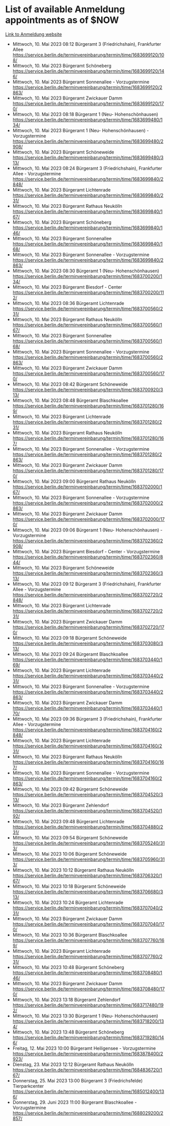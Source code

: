 # List of available Anmeldung appointments as of $NOW
[Link to Anmeldung website](https://service.berlin.de/terminvereinbarung/termin/tag.php?termin=1&anliegen[]=120686&dienstleisterlist=122210,122217,327316,122219,327312,122227,327314,122231,327346,122243,327348,122254,122252,329742,122260,329745,122262,329748,122271,327278,122273,327274,122277,327276,330436,122280,327294,122282,327290,122284,327292,122291,327270,122285,327266,122286,327264,122296,327268,150230,329760,122297,327286,122294,327284,122312,329763,122314,329775,122304,327330,122311,327334,122309,327332,317869,122281,327352,122279,329772,122283,122276,327324,122274,327326,122267,329766,122246,327318,122251,327320,122257,327322,122208,327298,122226,327300&herkunft=http%3A%2F%2Fservice.berlin.de%2Fdienstleistung%2F120686%2F)
- Mittwoch, 10. Mai 2023 08:12 Bürgeramt 3 (Friedrichshain), Frankfurter Allee https://service.berlin.de/terminvereinbarung/termin/time/1683699120/108/
- Mittwoch, 10. Mai 2023  Bürgeramt Schöneberg https://service.berlin.de/terminvereinbarung/termin/time/1683699120/146/
- Mittwoch, 10. Mai 2023  Bürgeramt Sonnenallee - Vorzugstermine https://service.berlin.de/terminvereinbarung/termin/time/1683699120/2863/
- Mittwoch, 10. Mai 2023  Bürgeramt Zwickauer Damm https://service.berlin.de/terminvereinbarung/termin/time/1683699120/170/
- Mittwoch, 10. Mai 2023 08:18 Bürgeramt 1 (Neu- Hohenschönhausen) https://service.berlin.de/terminvereinbarung/termin/time/1683699480/134/
- Mittwoch, 10. Mai 2023  Bürgeramt 1 (Neu- Hohenschönhausen) - Vorzugstermine https://service.berlin.de/terminvereinbarung/termin/time/1683699480/2908/
- Mittwoch, 10. Mai 2023  Bürgeramt Schöneweide https://service.berlin.de/terminvereinbarung/termin/time/1683699480/313/
- Mittwoch, 10. Mai 2023 08:24 Bürgeramt 3 (Friedrichshain), Frankfurter Allee - Vorzugstermine https://service.berlin.de/terminvereinbarung/termin/time/1683699840/2848/
- Mittwoch, 10. Mai 2023  Bürgeramt Lichtenrade https://service.berlin.de/terminvereinbarung/termin/time/1683699840/231/
- Mittwoch, 10. Mai 2023  Bürgeramt Rathaus Neukölln https://service.berlin.de/terminvereinbarung/termin/time/1683699840/167/
- Mittwoch, 10. Mai 2023  Bürgeramt Schöneberg https://service.berlin.de/terminvereinbarung/termin/time/1683699840/146/
- Mittwoch, 10. Mai 2023  Bürgeramt Sonnenallee https://service.berlin.de/terminvereinbarung/termin/time/1683699840/168/
- Mittwoch, 10. Mai 2023  Bürgeramt Sonnenallee - Vorzugstermine https://service.berlin.de/terminvereinbarung/termin/time/1683699840/2863/
- Mittwoch, 10. Mai 2023 08:30 Bürgeramt 1 (Neu- Hohenschönhausen) https://service.berlin.de/terminvereinbarung/termin/time/1683700200/134/
- Mittwoch, 10. Mai 2023  Bürgeramt Biesdorf - Center https://service.berlin.de/terminvereinbarung/termin/time/1683700200/112/
- Mittwoch, 10. Mai 2023 08:36 Bürgeramt Lichtenrade https://service.berlin.de/terminvereinbarung/termin/time/1683700560/231/
- Mittwoch, 10. Mai 2023  Bürgeramt Rathaus Neukölln https://service.berlin.de/terminvereinbarung/termin/time/1683700560/167/
- Mittwoch, 10. Mai 2023  Bürgeramt Sonnenallee https://service.berlin.de/terminvereinbarung/termin/time/1683700560/168/
- Mittwoch, 10. Mai 2023  Bürgeramt Sonnenallee - Vorzugstermine https://service.berlin.de/terminvereinbarung/termin/time/1683700560/2863/
- Mittwoch, 10. Mai 2023  Bürgeramt Zwickauer Damm https://service.berlin.de/terminvereinbarung/termin/time/1683700560/170/
- Mittwoch, 10. Mai 2023 08:42 Bürgeramt Schöneweide https://service.berlin.de/terminvereinbarung/termin/time/1683700920/313/
- Mittwoch, 10. Mai 2023 08:48 Bürgeramt Blaschkoallee https://service.berlin.de/terminvereinbarung/termin/time/1683701280/169/
- Mittwoch, 10. Mai 2023  Bürgeramt Lichtenrade https://service.berlin.de/terminvereinbarung/termin/time/1683701280/231/
- Mittwoch, 10. Mai 2023  Bürgeramt Rathaus Neukölln https://service.berlin.de/terminvereinbarung/termin/time/1683701280/167/
- Mittwoch, 10. Mai 2023  Bürgeramt Sonnenallee - Vorzugstermine https://service.berlin.de/terminvereinbarung/termin/time/1683701280/2863/
- Mittwoch, 10. Mai 2023  Bürgeramt Zwickauer Damm https://service.berlin.de/terminvereinbarung/termin/time/1683701280/170/
- Mittwoch, 10. Mai 2023 09:00 Bürgeramt Rathaus Neukölln https://service.berlin.de/terminvereinbarung/termin/time/1683702000/167/
- Mittwoch, 10. Mai 2023  Bürgeramt Sonnenallee - Vorzugstermine https://service.berlin.de/terminvereinbarung/termin/time/1683702000/2863/
- Mittwoch, 10. Mai 2023  Bürgeramt Zwickauer Damm https://service.berlin.de/terminvereinbarung/termin/time/1683702000/170/
- Mittwoch, 10. Mai 2023 09:06 Bürgeramt 1 (Neu- Hohenschönhausen) - Vorzugstermine https://service.berlin.de/terminvereinbarung/termin/time/1683702360/2908/
- Mittwoch, 10. Mai 2023  Bürgeramt Biesdorf - Center - Vorzugstermine https://service.berlin.de/terminvereinbarung/termin/time/1683702360/844/
- Mittwoch, 10. Mai 2023  Bürgeramt Schöneweide https://service.berlin.de/terminvereinbarung/termin/time/1683702360/313/
- Mittwoch, 10. Mai 2023 09:12 Bürgeramt 3 (Friedrichshain), Frankfurter Allee - Vorzugstermine https://service.berlin.de/terminvereinbarung/termin/time/1683702720/2848/
- Mittwoch, 10. Mai 2023  Bürgeramt Lichtenrade https://service.berlin.de/terminvereinbarung/termin/time/1683702720/231/
- Mittwoch, 10. Mai 2023  Bürgeramt Zwickauer Damm https://service.berlin.de/terminvereinbarung/termin/time/1683702720/170/
- Mittwoch, 10. Mai 2023 09:18 Bürgeramt Schöneweide https://service.berlin.de/terminvereinbarung/termin/time/1683703080/313/
- Mittwoch, 10. Mai 2023 09:24 Bürgeramt Blaschkoallee https://service.berlin.de/terminvereinbarung/termin/time/1683703440/169/
- Mittwoch, 10. Mai 2023  Bürgeramt Lichtenrade https://service.berlin.de/terminvereinbarung/termin/time/1683703440/231/
- Mittwoch, 10. Mai 2023  Bürgeramt Sonnenallee - Vorzugstermine https://service.berlin.de/terminvereinbarung/termin/time/1683703440/2863/
- Mittwoch, 10. Mai 2023  Bürgeramt Zwickauer Damm https://service.berlin.de/terminvereinbarung/termin/time/1683703440/170/
- Mittwoch, 10. Mai 2023 09:36 Bürgeramt 3 (Friedrichshain), Frankfurter Allee - Vorzugstermine https://service.berlin.de/terminvereinbarung/termin/time/1683704160/2848/
- Mittwoch, 10. Mai 2023  Bürgeramt Lichtenrade https://service.berlin.de/terminvereinbarung/termin/time/1683704160/231/
- Mittwoch, 10. Mai 2023  Bürgeramt Rathaus Neukölln https://service.berlin.de/terminvereinbarung/termin/time/1683704160/167/
- Mittwoch, 10. Mai 2023  Bürgeramt Sonnenallee - Vorzugstermine https://service.berlin.de/terminvereinbarung/termin/time/1683704160/2863/
- Mittwoch, 10. Mai 2023 09:42 Bürgeramt Schöneweide https://service.berlin.de/terminvereinbarung/termin/time/1683704520/313/
- Mittwoch, 10. Mai 2023  Bürgeramt Zehlendorf https://service.berlin.de/terminvereinbarung/termin/time/1683704520/192/
- Mittwoch, 10. Mai 2023 09:48 Bürgeramt Lichtenrade https://service.berlin.de/terminvereinbarung/termin/time/1683704880/231/
- Mittwoch, 10. Mai 2023 09:54 Bürgeramt Schöneweide https://service.berlin.de/terminvereinbarung/termin/time/1683705240/313/
- Mittwoch, 10. Mai 2023 10:06 Bürgeramt Schöneweide https://service.berlin.de/terminvereinbarung/termin/time/1683705960/313/
- Mittwoch, 10. Mai 2023 10:12 Bürgeramt Rathaus Neukölln https://service.berlin.de/terminvereinbarung/termin/time/1683706320/167/
- Mittwoch, 10. Mai 2023 10:18 Bürgeramt Schöneweide https://service.berlin.de/terminvereinbarung/termin/time/1683706680/313/
- Mittwoch, 10. Mai 2023 10:24 Bürgeramt Lichtenrade https://service.berlin.de/terminvereinbarung/termin/time/1683707040/231/
- Mittwoch, 10. Mai 2023  Bürgeramt Zwickauer Damm https://service.berlin.de/terminvereinbarung/termin/time/1683707040/170/
- Mittwoch, 10. Mai 2023 10:36 Bürgeramt Blaschkoallee https://service.berlin.de/terminvereinbarung/termin/time/1683707760/169/
- Mittwoch, 10. Mai 2023  Bürgeramt Lichtenrade https://service.berlin.de/terminvereinbarung/termin/time/1683707760/231/
- Mittwoch, 10. Mai 2023 10:48 Bürgeramt Schöneberg https://service.berlin.de/terminvereinbarung/termin/time/1683708480/146/
- Mittwoch, 10. Mai 2023  Bürgeramt Zwickauer Damm https://service.berlin.de/terminvereinbarung/termin/time/1683708480/170/
- Mittwoch, 10. Mai 2023 13:18 Bürgeramt Zehlendorf https://service.berlin.de/terminvereinbarung/termin/time/1683717480/192/
- Mittwoch, 10. Mai 2023 13:30 Bürgeramt 1 (Neu- Hohenschönhausen) https://service.berlin.de/terminvereinbarung/termin/time/1683718200/134/
- Mittwoch, 10. Mai 2023 13:48 Bürgeramt Schöneberg https://service.berlin.de/terminvereinbarung/termin/time/1683719280/146/
- Freitag, 12. Mai 2023 10:00 Bürgeramt Heiligensee - Vorzugstermine https://service.berlin.de/terminvereinbarung/termin/time/1683878400/2923/
- Dienstag, 23. Mai 2023 12:12 Bürgeramt Rathaus Neukölln https://service.berlin.de/terminvereinbarung/termin/time/1684836720/167/
- Donnerstag, 25. Mai 2023 13:00 Bürgeramt 3 (Friedrichsfelde) Tierparkcenter https://service.berlin.de/terminvereinbarung/termin/time/1685012400/136/
- Donnerstag, 29. Juni 2023 11:00 Bürgeramt Blaschkoallee - Vorzugstermine https://service.berlin.de/terminvereinbarung/termin/time/1688029200/2857/
